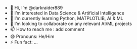 - 👋 Hi, I’m @darkraider889
- 👀 I’m interested in Data Science & Artificial Intelligence
- 🌱 I’m currently learning Python, MATPLOTLIB, AI & ML
- 💞️ I’m looking to collaborate on any relevant AI/ML projects
- 📫 How to reach me : add comment
- 😄 Pronouns: He/Him
- ⚡ Fun fact: ...

<!---
darkraider889/darkraider889 is a ✨ special ✨ repository because its `README.md` (this file) appears on your GitHub profile.
You can click the Preview link to take a look at your changes.
--->
